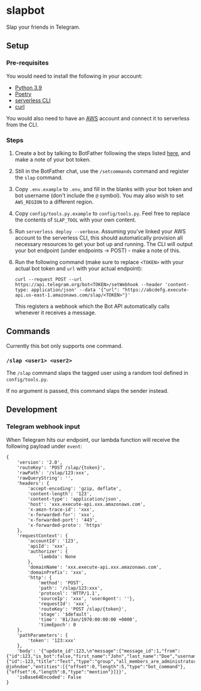 # slapbot
Slap your friends in Telegram.

## Setup

### Pre-requisites

You would need to install the following in your account:

- [Python 3.9](https://www.python.org/downloads/release/python-390/)
- [Poetry](https://python-poetry.org/)
- [serverless CLI](https://www.serverless.com/)
- [curl](https://curl.se/)

You would also need to have an [AWS](https://aws.amazon.com/) account and connect it to serverless from the CLI.

### Steps

1. Create a bot by talking to BotFather following the steps listed [here](https://core.telegram.org/bots#3-how-do-i-create-a-bot), and make a note of your bot token.
2. Still in the BotFather chat, use the `/setcommands` command and register the `slap` command.
3. Copy `.env.example` to `.env`, and fill in the blanks with your bot token and bot username (don't include the `@` symbol). You may also wish to set `AWS_REGION` to a different region.
4. Copy `config/tools.py.example` to `config/tools.py`. Feel free to replace the contents of `SLAP_TOOL` with your own content.
5. Run `serverless deploy --verbose`. Assuming you've linked your AWS account to the serverless CLI, this should automatically provision all necessary resources to get your bot up and running. The CLI will output your bot endpoint (under endpoints -> POST) - make a note of this.
6. Run the following command (make sure to replace `<TOKEN>` with your actual bot token and `url` with your actual endpoint):

    ```
    curl --request POST --url https://api.telegram.org/bot<TOKEN>/setWebhook --header 'content-type: application/json' --data '{"url": "https://abcdefg.execute-api.us-east-1.amazonaws.com/slap/<TOKEN>"}'
    ```
    
    This registers a webhook which the Bot API automatically calls whenever it receives a message.

## Commands

Currently this bot only supports one command.
### `/slap <user1> <user2>`
The `/slap` command slaps the tagged user using a random tool defined in `config/tools.py`. 

If no argument is passed, this command slaps the sender instead.

## Development

### Telegram webhook input

When Telegram hits our endpoint, our lambda function will receive the following payload under `event`:

```
{
    'version': '2.0', 
    'routeKey': 'POST /slap/{token}', 
    'rawPath': '/slap/123:xxx', 
    'rawQueryString': '', 
    'headers': {
        'accept-encoding': 'gzip, deflate', 
        'content-length': '123', 
        'content-type': 'application/json', 
        'host': 'xxx.execute-api.xxx.amazonaws.com', 
        'x-amzn-trace-id': 'xxx', 
        'x-forwarded-for': 'xxx', 
        'x-forwarded-port': '443', 
        'x-forwarded-proto': 'https'
    }, 
    'requestContext': {
        'accountId': '123', 
        'apiId': 'xxx', 
        'authorizer': {
            'lambda': None
        }, 
        'domainName': 'xxx.execute-api.xxx.amazonaws.com', 
        'domainPrefix': 'xxx', 
        'http': {
            'method': 'POST', 
            'path': '/slap/123:xxx', 
            'protocol': 'HTTP/1.1', 
            'sourceIp': 'xxx', 'userAgent': ''}, 
            'requestId': 'xxx', 
            'routeKey': 'POST /slap/{token}', 
            'stage': '$default', 
            'time': '01/Jan/1970:00:00:00 +0000', 
            'timeEpoch': 0
    }, 
    'pathParameters': {
        'token': '123:xxx'
    }, 
    'body': '{"update_id":123,\n"message":{"message_id":1,"from":{"id":123,"is_bot":false,"first_name":"John","last_name":"Doe","username":"johndoe"},"chat":{"id":-123,"title":"Test","type":"group","all_members_are_administrators":true},"date":0,"text":"/slap @johndoe","entities":[{"offset":0,"length":5,"type":"bot_command"},{"offset":6,"length":8,"type":"mention"}]}}', 
    'isBase64Encoded': False
}
```

